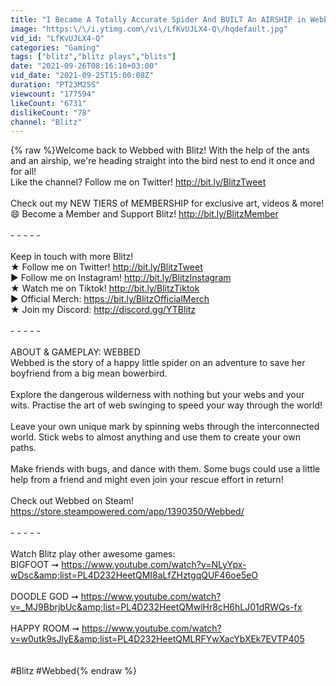 ```yaml
---
title: "I Became A Totally Accurate Spider And BUILT An AIRSHIP in Webbed"
image: "https:\/\/i.ytimg.com\/vi\/LfKvUJLX4-Q\/hqdefault.jpg"
vid_id: "LfKvUJLX4-Q"
categories: "Gaming"
tags: ["blitz","blitz plays","blits"]
date: "2021-09-26T08:16:10+03:00"
vid_date: "2021-09-25T15:00:08Z"
duration: "PT23M25S"
viewcount: "177594"
likeCount: "6731"
dislikeCount: "78"
channel: "Blitz"
---
```

{% raw %}Welcome back to Webbed with Blitz! With the help of the ants and an airship, we're heading straight into the bird nest to end it once and for all! <br />Like the channel? Follow me on Twitter! <a rel="nofollow" target="blank" href="http://bit.ly/BlitzTweet">http://bit.ly/BlitzTweet</a><br /><br />Check out my NEW TIERS of MEMBERSHIP for exclusive art, videos &amp; more!<br />😄 Become a Member and Support Blitz! <a rel="nofollow" target="blank" href="http://bit.ly/BlitzMember">http://bit.ly/BlitzMember</a><br /><br />- - - - -<br /><br />Keep in touch with more Blitz!<br />★ Follow me on Twitter! <a rel="nofollow" target="blank" href="http://bit.ly/BlitzTweet">http://bit.ly/BlitzTweet</a><br />► Follow me on Instagram! <a rel="nofollow" target="blank" href="http://bit.ly/BlitzInstagram">http://bit.ly/BlitzInstagram</a><br />★ Watch me on Tiktok! <a rel="nofollow" target="blank" href="http://bit.ly/BlitzTiktok">http://bit.ly/BlitzTiktok</a><br />► Official Merch: <a rel="nofollow" target="blank" href="https://bit.ly/BlitzOfficialMerch">https://bit.ly/BlitzOfficialMerch</a><br />★ Join my Discord: <a rel="nofollow" target="blank" href="http://discord.gg/YTBlitz">http://discord.gg/YTBlitz</a><br /><br />- - - - -<br /><br />ABOUT &amp; GAMEPLAY: WEBBED<br />Webbed is the story of a happy little spider on an adventure to save her boyfriend from a big mean bowerbird.<br /><br />Explore the dangerous wilderness with nothing but your webs and your wits. Practise the art of web swinging to speed your way through the world!<br /><br />Leave your own unique mark by spinning webs through the interconnected world. Stick webs to almost anything and use them to create your own paths.<br /><br />Make friends with bugs, and dance with them. Some bugs could use a little help from a friend and might even join your rescue effort in return!<br /><br />Check out Webbed on Steam!<br /><a rel="nofollow" target="blank" href="https://store.steampowered.com/app/1390350/Webbed/">https://store.steampowered.com/app/1390350/Webbed/</a><br /><br />- - - - -<br /><br />Watch Blitz play other awesome games: <br />BIGFOOT ➞ <a rel="nofollow" target="blank" href="https://www.youtube.com/watch?v=NLyYpx-wDsc&amp;list=PL4D232HeetQMI8aLfZHztgqQUF46oe5eO">https://www.youtube.com/watch?v=NLyYpx-wDsc&amp;list=PL4D232HeetQMI8aLfZHztgqQUF46oe5eO</a><br /><br />DOODLE GOD ➞ <a rel="nofollow" target="blank" href="https://www.youtube.com/watch?v=_MJ9BbrjbUc&amp;list=PL4D232HeetQMwlHr8cH6hLJ01dRWQs-fx">https://www.youtube.com/watch?v=_MJ9BbrjbUc&amp;list=PL4D232HeetQMwlHr8cH6hLJ01dRWQs-fx</a><br /><br />HAPPY ROOM ➞ <a rel="nofollow" target="blank" href="https://www.youtube.com/watch?v=w0utk9sJlyE&amp;list=PL4D232HeetQMLRFYwXacYbXEk7EVTP405">https://www.youtube.com/watch?v=w0utk9sJlyE&amp;list=PL4D232HeetQMLRFYwXacYbXEk7EVTP405</a><br /><br /><br />#Blitz #Webbed{% endraw %}
